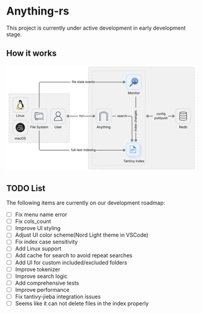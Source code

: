 # Anything-rs

This project is currently under active development in early development stage.

## How it works

![How it works](resources/how-it-works.png)

## TODO List

The following items are currently on our development roadmap:

- [ ] Fix menu name error
- [ ] Fix cols_count
- [ ] Improve UI styling
- [ ] Adjust UI color scheme(Nord Light theme in VSCode)
- [ ] Fix index case sensitivity
- [ ] Add Linux support
- [ ] Add cache for search to avoid repeat searches
- [ ] Add UI for custom included/excluded folders
- [ ] Improve tokenizer
- [ ] Improve search logic
- [ ] Add comprehensive tests
- [ ] Improve performance
- [ ] Fix tantivy-jieba integration issues
- [ ] Seems like it can not delete files in the index properly
